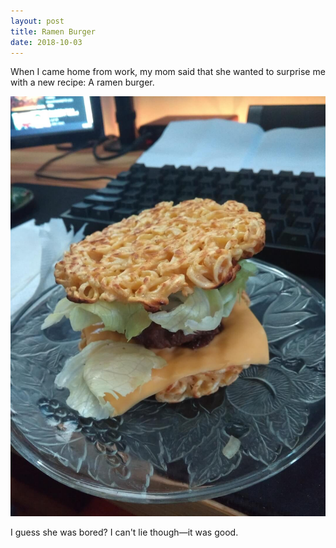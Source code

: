 ```yaml
---
layout: post
title: Ramen Burger
date: 2018-10-03
---
```


When I came home from work, my mom said that she wanted to surprise me with a new recipe: A ramen burger.

![](/assets/posts/2018-10-03-ramen-burger.jpg)

I guess she was bored? I can't lie though—it was good.
